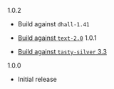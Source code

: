 1.0.2

* Build against `dhall-1.41`
* [Build against `text-2.0`](https://github.com/dhall-lang/dhall-haskell/pull/2356)
1.0.1

* [Build against `tasty-silver` 3.3](https://github.com/dhall-lang/dhall-haskell/pull/2307)

1.0.0

* Initial release
